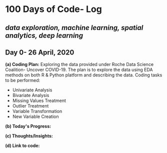 # 100 Days of Code- Log
## *data exploration, machine learning, spatial analytics, deep learning*

## Day 0- 26 April, 2020
**(a) Coding Plan:** Exploring the data provided under Roche Data Science Coalition- Uncover COVID-19.
The plan is to explore the data using EDA methods on both R & Python platform and describing the data. 
Coding tasks to be performed:
- Univariate Analysis
- Bivariate Analysis
- Missing Values Treatment
- Outlier Treatment
- Variable Transformation
- New Variable Creation

**(b) Today's Progress:**

**(c) Thoughts/Insights:**

**(d) Link to code:**
